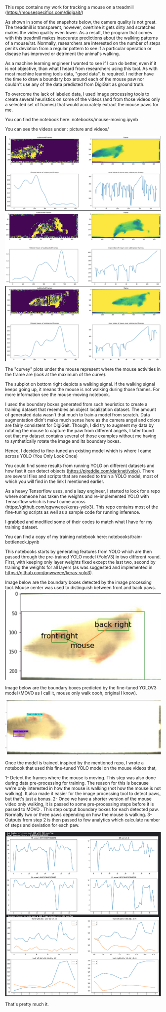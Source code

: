 This repo contains my work for tracking a mouse on a treadmill (https://mousespecifics.com/digigait/)

As shown in some of the snapshots below, the camera quality is not great. The treadmill is transparent, however, overtime it gets dirty and scratches makes the video quality even lower. As a result, the program that comes with this treadmill makes inaccurate predictions about the walking patterns of a mouse/rat. Normally, researchers are interested on the number of steps per its deviation from a regular pattern to see if a particular operation or disease has improved or detriment the animal's walking.

As a machine learning engineer I wanted to see if I can do better, even if it is not objective, than what I heard from researchers using this tool. As with most machine learning tools data, "good data", is required. I neither have the time to draw a boundary box around each of the mouse paw nor couldn't use any of the data predicted from DigiGait as ground truth.

To overcome the lack of labeled data, I used image processing tools to create several heuristics on some of the videos (and from those videos only a selected set of frames) that would accurately extract the mouse paws for me.

You can find the notebook here: notebooks/mouse-moving.ipynb  

You can see the videos under : picture and videos/

![alt text](pictures%20and%20videos/shot1.png)
![alt text](pictures%20and%20videos/shot2.png)
![alt text](pictures%20and%20videos/shot3.png)

The "curvey" plots under the mouse represent where the mouse activities in the frame are (look at the maximum of the curve).  

The subplot on bottom right depicts a walking signal. If the walking signal keeps going up, it means the mouse is not walking during those frames. For more information see the mouse-moving notebook. 


I used the boundary boxes generated from such heuristics to create a training dataset that resembles an object localization dataset. The amount of generated data wasn't that much to train a model from scratch. Data augmentation didn't make much sense here as the camera angel and colors are fairly consistent for DigiGait. Though, I did try to augment my data by rotating the mouse to capture the paw from different angels, I later found out that my dataset contains several of those examples without me having to synthetically rotate the image and its boundary boxes.



Hence, I decided to fine-tuned an existing model which is where I came across YOLO (You Only Look Once)

You could find some results from running YOLO on different datasets and how fast it can detect objects (https://pjreddie.com/darknet/yolo/). There are several files and scripts that are needed to train a YOLO model, most of which you will find in the link I mentioned earlier.

As a heavy Tensorflow uses, and a lazy engineer, I started to look for a repo where someone has taken the weights and re-implemented YOLO with Tensorflow which is how I came across (https://github.com/qqwweee/keras-yolo3). This repo contains most of the fine-tuning scripts as well as a sample code for running inference.

I grabbed and modified some of their codes to match what I have for my training dataset.

You can find a copy of my training notebook here: notebooks/train-bottleneck.ipynb  

This notebooks starts by generating features from YOLO which are then passed through the pre-trained YOLO model (YoloV3)  in two different round. First, with keeping only layer weights fixed except the last two, second by training the weights for all layers  (as was suggested and implemented in https://github.com/qqwweee/keras-yolo3).

Image below are the boundary boxes detected by the image processing tool. Mouse center was used to distinguish between front and back paws.
![alt text](pictures%20and%20videos/shot4.png)

Image below are the boundary boxes predicted by the fine-tuned YOLOV3 model (MOVO as I call it, mouse only walk oooh, original I know).

![alt text](pictures%20and%20videos/shot5.png)


Once the model is trained, inspired by the mentioned repo, I wrote a notebook that used this fine-tuned YOLO model on the mouse videos that,

  1- Detect the frames where the mouse is moving. This step was also done during data pre-processing for training. The reason for this is because we're only interested in how the mouse is walking (not how the mouse is not walking). It also made it easier for the image processing tool to detect paws, but that's just a bonus.
  2- Once we have a shorter version of the mouse video only walking, it is passed to some pre-processing steps before it is passed to MOVO . This step output boundary boxes for each detected paw. Normally two or three paws depending on how the mouse is walking.
  3- Outputs from step 2 is then passed to few analytics which calculate number of steps and deviation for each paw.

![alt text](pictures%20and%20videos/shot6.png)



That's pretty much it.
